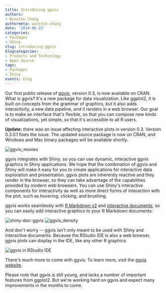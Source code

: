 ```yaml
---
title: Introducing ggvis
authors: 
- Winston Chang
authormeta: winston-chang
date: '2014-06-23'
categories:
- Packages
- Shiny
slug: introducing-ggvis
blogcategories:
- Products and Technology
- Open Source
tags:
- Packages
- Shiny
events: blog
---
```



Our first public release of [ggvis](http://ggvis.rstudio.com/), version 0.3, is now available on CRAN. What is ggvis? It's a new package for data visualization. Like ggplot2, it is built on concepts from the grammar of graphics, but it also adds interactivity, a new data pipeline, and it renders in a web browser. Our goal is to make an interface that's flexible, so that you can compose new kinds of visualizations, yet simple, so that it's accessible to all R users.

**Update:** there was an issue affecting interactive plots in version 0.3. Version 0.3.0.1 fixes the issue. The updated source package is now on CRAN, and Windows and Mac binary packages will be available shortly.

![ggvis_movies](https://rstudioblog.files.wordpress.com/2014/06/ggvis_movies.gif)

ggvis integrates with Shiny, so you can use dynamic, interactive ggvis graphics in Shiny applications. We hope that the combination of ggvis and Shiny will make it easy for you to create applications for interactive data exploration and presentation. ggvis plots are inherently reactive and they render in the browser, so they can take advantage of the capabilities provided by modern web browsers. You can use Shiny's interactive components for interactivity as well as more direct forms of interaction with the plot, such as hovering, clicking, and brushing.

ggvis works seamlessly with [R Markdown v2](https://www.rstudio.com/blog/r-markdown-v2/) and [interactive documents](https://www.rstudio.com/blog/interactive-documents-an-incredibly-easy-way-to-use-shiny/), so you can easily add interactive graphics to your R Markdown documents:

![shiny-doc-ggvis](https://rstudioblog.files.wordpress.com/2014/06/shiny-doc-ggvis1.png)  ![ggvis_density](https://rstudioblog.files.wordpress.com/2014/06/ggvis_density.gif)

And don't worry -- ggvis isn't only meant to be used with Shiny and interactive documents. Because the RStudio IDE is also a web browser, ggvis plots can display in the IDE, like any other R graphics:

![ggvis in RStudio IDE](https://rstudioblog.files.wordpress.com/2014/06/ggvis-screenshot.png)

There's much more to come with ggvis. To learn more, visit the [ggvis website](http://ggvis.rstudio.com/).

Please note that ggvis is still young, and lacks a number of important features from ggplot2. But we're working hard on ggvis and expect many improvements in the months to come.

